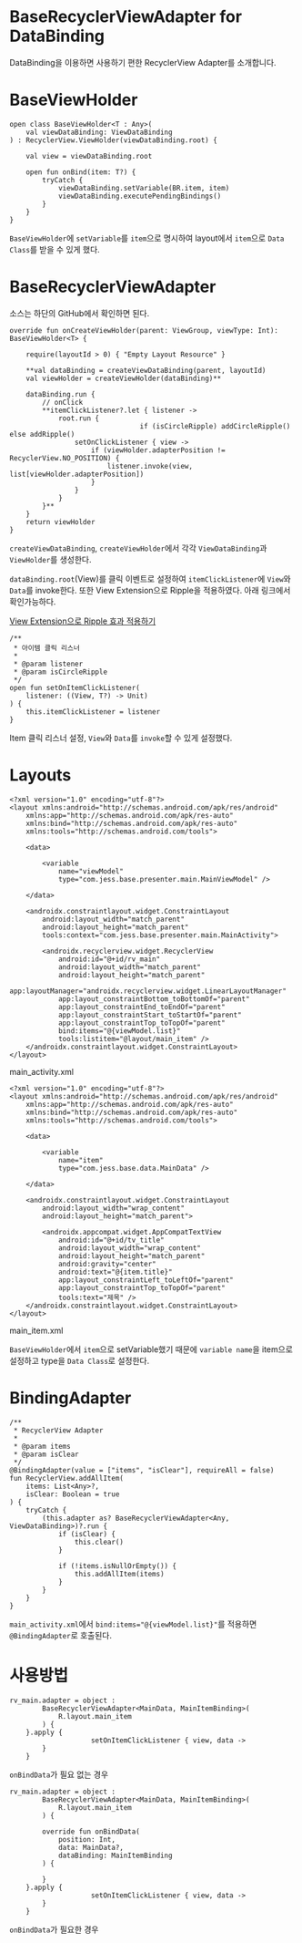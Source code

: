 # BaseRecyclerViewAdapter for DataBinding

DataBinding을 이용하면 사용하기 편한 RecyclerView Adapter를 소개합니다.

# BaseViewHolder


    open class BaseViewHolder<T : Any>(
        val viewDataBinding: ViewDataBinding
    ) : RecyclerView.ViewHolder(viewDataBinding.root) {
    
        val view = viewDataBinding.root
    
        open fun onBind(item: T?) {
            tryCatch {
                viewDataBinding.setVariable(BR.item, item)
                viewDataBinding.executePendingBindings()
            }
        }
    }

`BaseViewHolder`에 `setVariable`를 `item`으로 명시하여 layout에서 `item`으로 `Data Class`를 받을 수 있게 했다.

# BaseRecyclerViewAdapter

소스는 하단의 GitHub에서 확인하면 된다.

    override fun onCreateViewHolder(parent: ViewGroup, viewType: Int): BaseViewHolder<T> {
    
        require(layoutId > 0) { "Empty Layout Resource" }
    
        **val dataBinding = createViewDataBinding(parent, layoutId)
        val viewHolder = createViewHolder(dataBinding)**
    
        dataBinding.run {
            // onClick
            **itemClickListener?.let { listener ->
                root.run {
    								if (isCircleRipple) addCircleRipple() else addRipple()
                    setOnClickListener { view ->
                        if (viewHolder.adapterPosition != RecyclerView.NO_POSITION) {
                            listener.invoke(view, list[viewHolder.adapterPosition])
                        }
                    }
                }
            }**
        }
        return viewHolder
    }

`createViewDataBinding`, `createViewHolder`에서 각각 `ViewDataBinding`과 `ViewHolder`를 생성한다.

`dataBinding.root`(View)를 클릭 이벤트로 설정하여 `itemClickListener`에  `View`와 `Data`를 invoke한다.
또한 View Extension으로 Ripple을 적용하였다. 아래 링크에서 확인가능하다.

[View Extension으로 Ripple 효과 적용하기](https://www.notion.so/View-Extension-Ripple-b6c6f94d600344d6b1c6335f38a96f2a)

    /**
     * 아이템 클릭 리스너
     *
     * @param listener
     * @param isCircleRipple
     */
    open fun setOnItemClickListener(
        listener: ((View, T?) -> Unit)
    ) {
        this.itemClickListener = listener
    }

Item 클릭 리스너 설정, `View`와 `Data`를 `invoke`할 수 있게 설정했다.

# Layouts


    <?xml version="1.0" encoding="utf-8"?>
    <layout xmlns:android="http://schemas.android.com/apk/res/android"
        xmlns:app="http://schemas.android.com/apk/res-auto"
        xmlns:bind="http://schemas.android.com/apk/res-auto"
        xmlns:tools="http://schemas.android.com/tools">
    
        <data>
    
            <variable
                name="viewModel"
                type="com.jess.base.presenter.main.MainViewModel" />
    
        </data>
    
        <androidx.constraintlayout.widget.ConstraintLayout
            android:layout_width="match_parent"
            android:layout_height="match_parent"
            tools:context="com.jess.base.presenter.main.MainActivity">
    
            <androidx.recyclerview.widget.RecyclerView
                android:id="@+id/rv_main"
                android:layout_width="match_parent"
                android:layout_height="match_parent"
                app:layoutManager="androidx.recyclerview.widget.LinearLayoutManager"
                app:layout_constraintBottom_toBottomOf="parent"
                app:layout_constraintEnd_toEndOf="parent"
                app:layout_constraintStart_toStartOf="parent"
                app:layout_constraintTop_toTopOf="parent"
                bind:items="@{viewModel.list}"
                tools:listitem="@layout/main_item" />
        </androidx.constraintlayout.widget.ConstraintLayout>
    </layout>

main_activity.xml

    <?xml version="1.0" encoding="utf-8"?>
    <layout xmlns:android="http://schemas.android.com/apk/res/android"
        xmlns:app="http://schemas.android.com/apk/res-auto"
        xmlns:bind="http://schemas.android.com/apk/res-auto"
        xmlns:tools="http://schemas.android.com/tools">
    
        <data>
    
            <variable
                name="item"
                type="com.jess.base.data.MainData" />
    
        </data>
    
        <androidx.constraintlayout.widget.ConstraintLayout
            android:layout_width="wrap_content"
            android:layout_height="match_parent">
    
            <androidx.appcompat.widget.AppCompatTextView
                android:id="@+id/tv_title"
                android:layout_width="wrap_content"
                android:layout_height="match_parent"
                android:gravity="center"
                android:text="@{item.title}"
                app:layout_constraintLeft_toLeftOf="parent"
                app:layout_constraintTop_toTopOf="parent"
                tools:text="제목" />
        </androidx.constraintlayout.widget.ConstraintLayout>
    </layout>

main_item.xml

`BaseViewHolder`에서 `item`으로 setVariable했기 때문에 `variable name`을 item으로 설정하고 type을 `Data Class`로 설정한다.

# BindingAdapter


    /**
     * RecyclerView Adapter
     *
     * @param items
     * @param isClear
     */
    @BindingAdapter(value = ["items", "isClear"], requireAll = false)
    fun RecyclerView.addAllItem(
        items: List<Any>?,
        isClear: Boolean = true
    ) {
        tryCatch {
            (this.adapter as? BaseRecyclerViewAdapter<Any, ViewDataBinding>)?.run {
                if (isClear) {
                    this.clear()
                }
    
                if (!items.isNullOrEmpty()) {
                    this.addAllItem(items)
                }
            }
        }
    }

`main_activity.xml`에서 `bind:items="@{viewModel.list}"`를 적용하면 `@BindingAdapter`로 호출된다.

# 사용방법


    rv_main.adapter = object :
            BaseRecyclerViewAdapter<MainData, MainItemBinding>(
                R.layout.main_item
            ) {
        }.apply {
    					setOnItemClickListener { view, data ->           
            }
        }

`onBindData`가 필요 없는 경우

    rv_main.adapter = object :
            BaseRecyclerViewAdapter<MainData, MainItemBinding>(
                R.layout.main_item
            ) {
    
            override fun onBindData(
                position: Int,
                data: MainData?,
                dataBinding: MainItemBinding
            ) {
               
            }
        }.apply {
    					setOnItemClickListener { view, data ->           
            }
        }

`onBindData`가 필요한 경우
